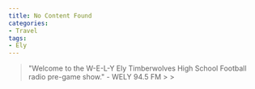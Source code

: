```yaml
---
title: No Content Found
categories:
- Travel
tags:
- Ely
---
```


<blockquote>"Welcome to the W-E-L-Y Ely Timberwolves High School Football radio pre-game show." - WELY 94.5 FM
> 
> </blockquote>
